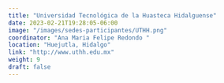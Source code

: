 ```yaml
---
title: "Universidad Tecnológica de la Huasteca Hidalguense"
date: 2023-02-21T19:28:05-06:00
image: "/images/sedes-participantes/UTHH.png"
coordinator: "Ana Maria Felipe Redondo " 
location: "Huejutla, Hidalgo"
link: "http://www.uthh.edu.mx"
weight: 9
draft: false
---
```


